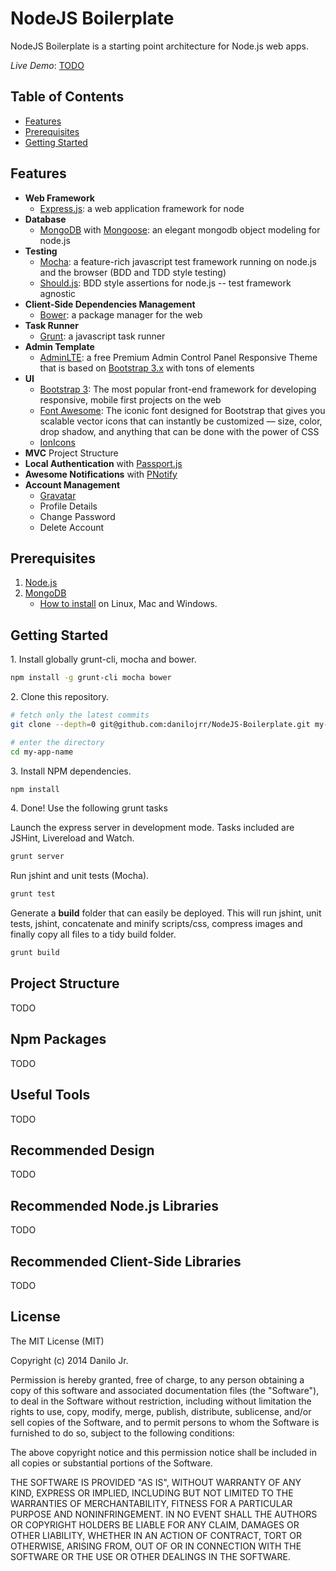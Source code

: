 NodeJS Boilerplate
==================

NodeJS Boilerplate is a starting point architecture for Node.js web apps.

*Live Demo*: [TODO](#)

Table of Contents
-----------------

- [Features](#features)
- [Prerequisites](#prerequisites)
- [Getting Started](#getting-started)

<a name='features'></a>Features
-------------------------------

- <b>Web Framework</b>
	- <a href="http://expressjs.com/" target="_blank">Express.js</a>: a web application framework for node
- <b>Database</b>
	- <a href="http://www.mongodb.org/" target="_blank">MongoDB</a> with <a href="http://mongoosejs.com/" target="_blank">Mongoose</a>: an elegant mongodb object modeling for node.js
- <b>Testing</b>
	- <a href="http://visionmedia.github.io/mocha/" target="_blank">Mocha</a>: a feature-rich javascript test framework running on node.js and the browser (BDD and TDD style testing)
	- <a href="https://github.com/visionmedia/should.js" target="_blank">Should.js</a>: BDD style assertions for node.js -- test framework agnostic
- <b>Client-Side Dependencies Management</b>
	- <a href="http://bower.io/" target="_blank">Bower</a>: a package manager for the web
- <b>Task Runner</b>
	- <a href="http://gruntjs.com/" target="_blank">Grunt</a>: a javascript task runner
- <b>Admin Template</b>
	- <a href="http://www.almsaeedstudio.com/preview" target="_blank">AdminLTE</a>: a free Premium Admin Control Panel Responsive Theme that is based on <a href="http://getbootstrap.com/" target="_blank">Bootstrap 3.x</a> with tons of elements
- <b>UI</b>
	- <a href="http://getbootstrap.com/" target="_blank">Bootstrap 3</a>: The most popular front-end framework for developing responsive, mobile first projects on the web
	- <a href="http://fortawesome.github.io/Font-Awesome/" target="_blank">Font Awesome</a>: The iconic font designed for Bootstrap that gives you scalable vector icons that can instantly be customized — size, color, drop shadow, and anything that can be done with the power of CSS
	- <a href="http://ionicons.com/" target="_blank">IonIcons</a>
- <b>MVC</b> Project Structure
- <b>Local Authentication</b> with <a href="http://passportjs.org/" target="_blank">Passport.js</a>
- <b>Awesome Notifications</b> with <a href="http://sciactive.com/pnotify/" target="_blank">PNotify</a>
- <b>Account Management</b>
    - <a href="https://gravatar.com" target="_blank">Gravatar</a>
    - Profile Details
    - Change Password
    - Delete Account

<a name='prerequisites'></a>Prerequisites
-----------------------------------------

1. <a href="http://nodejs.org/" target="_blank">Node.js</a>
2. <a href="http://www.mongodb.org/" target="_blank">MongoDB</a>
	- [How to install](http://docs.mongodb.org/manual/installation/) on Linux, Mac and Windows.

<a name="#getting-started"></a>Getting Started
----------------------------------------------

<p>1. Install globally grunt-cli, mocha and bower.</p>

```sh
npm install -g grunt-cli mocha bower
```

<p>2. Clone this repository.</p>

```sh
# fetch only the latest commits
git clone --depth=0 git@github.com:danilojrr/NodeJS-Boilerplate.git my-app-name

# enter the directory
cd my-app-name
```

<p>3. Install NPM dependencies.</p>

```sh
npm install
```

<p>4. Done! Use the following grunt tasks</p>

Launch the express server in development mode. Tasks included are JSHint, Livereload and Watch.

```sh
grunt server
```

Run jshint and unit tests (Mocha).

```sh
grunt test
```

Generate a **build** folder that can easily be deployed. This will run jshint, unit tests, jshint, concatenate and minify scripts/css, compress images and finally copy all files to a tidy build folder.

```sh
grunt build
```

Project Structure
-----------------

TODO

Npm Packages
------------

TODO

Useful Tools
------------

TODO

Recommended Design
------------------

TODO

Recommended Node.js Libraries
-----------------------------

TODO

Recommended Client-Side Libraries
---------------------------------

TODO

License
-------

The MIT License (MIT)

Copyright (c) 2014 Danilo Jr.

Permission is hereby granted, free of charge, to any person obtaining a copy
of this software and associated documentation files (the "Software"), to deal
in the Software without restriction, including without limitation the rights
to use, copy, modify, merge, publish, distribute, sublicense, and/or sell
copies of the Software, and to permit persons to whom the Software is
furnished to do so, subject to the following conditions:

The above copyright notice and this permission notice shall be included in all
copies or substantial portions of the Software.

THE SOFTWARE IS PROVIDED "AS IS", WITHOUT WARRANTY OF ANY KIND, EXPRESS OR
IMPLIED, INCLUDING BUT NOT LIMITED TO THE WARRANTIES OF MERCHANTABILITY,
FITNESS FOR A PARTICULAR PURPOSE AND NONINFRINGEMENT. IN NO EVENT SHALL THE
AUTHORS OR COPYRIGHT HOLDERS BE LIABLE FOR ANY CLAIM, DAMAGES OR OTHER
LIABILITY, WHETHER IN AN ACTION OF CONTRACT, TORT OR OTHERWISE, ARISING FROM,
OUT OF OR IN CONNECTION WITH THE SOFTWARE OR THE USE OR OTHER DEALINGS IN THE
SOFTWARE.
